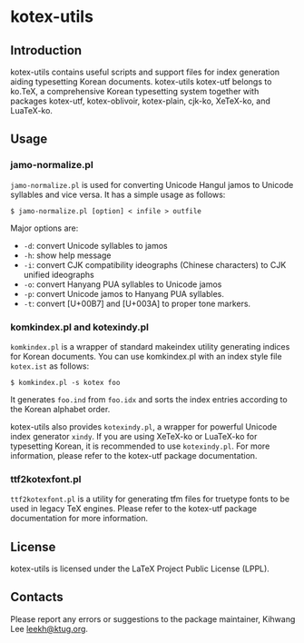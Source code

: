 kotex-utils
===========

Introduction
------------

kotex-utils contains useful scripts and support files for index generation
aiding typesetting Korean documents. kotex-utils kotex-utf belongs to ko.TeX, 
a comprehensive Korean typesetting system together with packages kotex-utf,
kotex-oblivoir, kotex-plain, cjk-ko, XeTeX-ko, and LuaTeX-ko.

Usage
-----

### jamo-normalize.pl

`jamo-normalize.pl` is used for converting Unicode Hangul jamos to Unicode 
syllables and vice versa. It has a simple usage as follows:

    $ jamo-normalize.pl [option] < infile > outfile

Major options are:

* `-d`: convert Unicode syllables to jamos
* `-h`: show help message
* `-i`: convert CJK compatibility ideographs (Chinese characters) to CJK unified ideographs
* `-o`: convert Hanyang PUA syllables to Unicode jamos
* `-p`: convert Unicode jamos to Hanyang PUA syllables.
* `-t`: convert [U+00B7] and [U+003A] to proper tone markers.

### komkindex.pl and kotexindy.pl

`komkindex.pl` is a wrapper of standard makeindex utility generating indices for 
Korean documents. You can use komkindex.pl with an index style file `kotex.ist`
as follows:

    $ komkindex.pl -s kotex foo

It generates `foo.ind` from `foo.idx` and sorts the index entries according to
the Korean alphabet order.

kotex-utils also provides `kotexindy.pl`, a wrapper for powerful Unicode index 
generator `xindy`. If you are using XeTeX-ko or LuaTeX-ko for typesetting Korean,
it is recommended to use `kotexindy.pl`.
For more information, please refer to the kotex-utf package documentation.

### ttf2kotexfont.pl

`ttf2kotexfont.pl` is a utility for generating tfm files for truetype fonts
to be used in legacy TeX engines. Please refer to the kotex-utf package 
documentation for more information.

License
-------

kotex-utils is licensed under the LaTeX Project Public
License (LPPL).

Contacts
--------

Please report any errors or suggestions to the package maintainer,
Kihwang Lee <leekh@ktug.org>.

